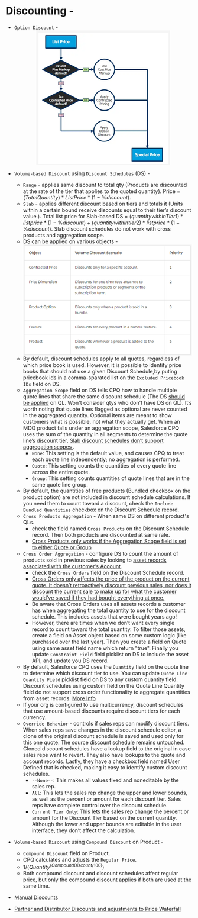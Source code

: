# Discounting -

- `Option Discount` - <img style="display: block; margin: auto;" src="./Option Discount.png"/>

- `Volume-based Discount`  using `Discount Schedules` (DS) -
    - `Range` - applies same discount to total qty (Products are discounted at the rate of the tier that applies to the quoted quantity). Price = $(Total Quantity) * List Price * (1-\% discount)$.
    - `Slab` - applies different discount based on tiers and totals it (Units within a certain bound receive discounts equal to their tier’s discount value.). Total list price for Slab-based DS = $(quantity within Tier 1) * list price * (1 - \% discount) + (quantity within tier 2) * list price * (1 - \% discount)$. Slab discount schedules do not work with cross products and aggregation scope.
    - DS can be applied on various objects - <img style="display: block; margin: auto;" src="./Volume Discounts on Objects.png"/> 
    - By default, discount schedules apply to all quotes, regardless of which price book is used. However, it is possible to identify price books that should not use a given Discount Schedule,by puting pricebook ids in a comma-sparated list on the `Excluded Pricebook IDs` field on DS.
    - `Aggregation Scope` field on DS tells CPQ how to handle multiple quote lines that share the same discount schedule (The DS <ins>should be applied</ins> on QL. Won't consider qtys who don't have DS on QL). It’s worth noting that quote lines flagged as optional are never counted in the aggregated quantity. Optional items are meant to show customers what is possible, not what they actually get.  When an MDQ product falls under an aggregation scope, Salesforce CPQ uses the sum of the quantity in all segments to determine the quote line’s discount tier. <ins> Slab discount schedules don’t support aggregation scopes </ins>.
        - `None`: This setting is the default value, and causes CPQ to treat each quote line independently; no aggregation is performed. 
        - `Quote`: This setting counts the quantities of every quote line across the entire quote. 
        - `Group`: This setting counts quantities of quote lines that are in the same quote line group.
    - By default, the quantities of free products (Bundled checkbox on the product option) are not included in discount schedule calculations. If you need them to count toward a discount, check the `Include Bundled Quantities` checkbox on the Discount Schedule record.
    - `Cross Products Aggregation` - When same DS on different product's QLs.
        - check the field named `Cross Products` on the Discount Schedule record. Then both products are discounted at same rate.
        - <ins>Cross Products only works if the Aggregation Scope field is set to either Quote or Group</ins>
    - `Cross Order Aggregation` - configure DS to count the amount of products sold in previous sales by looking to <ins>asset records associated with the customer’s Account</ins>.
        - check the `Cross Orders` field on the Discount Schedule record.
        - <ins>Cross Orders only affects the price of the product on the current quote. It doesn’t retroactively discount previous sales, nor does it discount the current sale to make up for what the customer would’ve saved if they had bought everything at once.</ins>
        - Be aware that Cross Orders uses all assets records a customer has when aggregating the total quantity to use for the discount schedule. This includes assets that were bought years ago!
        - However, there are times when we don’t want every single record to count toward the total quantity. To filter those assets, create a field on Asset object based on some custom logic (like purchased over the last year). Then you create a field on Quote using same asset field name which return "true". Finally you update `Constraint Field` field picklist on DS to include the asset API, and update you DS record.
    - By default, Salesforce CPQ uses the `Quantity` field on the quote line to determine which discount tier to use. You can update `Quote Line Quantity Field` picklist field on DS to any custom quantity field. Discount schedules using custom field on the Quote Line Quantity field do not support cross order functionality to aggregate quantities from asset records. [More Info](https://help.salesforce.com/s/articleView?id=sf.cpq_custom_ds_concept.htm&type=5)
    - If your org is configured to use multicurrency, discount schedules that use amount-based discounts require discount tiers for each currency.
    - `Override Behavior` - controls if sales reps can modify discount tiers. When sales reps save changes in the discount schedule editor, a clone of the original discount schedule is saved and used only for this one quote. The source discount schedule remains untouched. Cloned discount schedules have a lookup field to the original in case sales reps want to revert. They also have lookups to the quote and account records. Lastly, they have a checkbox field named User Defined that is checked, making it easy to identify custom discount schedules.
        - `--None--`: This makes all values fixed and noneditable by the sales rep.
        - `All`: This lets the sales rep change the upper and lower bounds, as well as the percent or amount for each discount tier. Sales reps have complete control over the discount schedule.
        - `Current Tier Only`: This lets the sales rep change the percent or amount for the Discount Tier based on the current quantity. Although the lower and upper bounds are editable in the user interface, they don’t affect the calculation.

- `Volume-based Discount` using `Compound Discount` on Product - 
    - `Compound Discount` field on Product.
    - CPQ calculates and adjusts the `Regular Price`.
    - $1/(Quantity^(Compound Discount/100))$
    - Both compound discount and discount schedules affect regular price, but only the compound discount applies if both are used at the same time.

- [Manual Discounts](https://trailhead.salesforce.com/content/learn/modules/discounting-tools-in-salesforce-cpq/apply-manual-discounts?trailmix_creator_id=strailhead&trailmix_slug=prepare-for-your-salesforce-cpq-specialist-credential)

- [Partner and Distributor Discounts and adjustments to Price Waterfall](https://trailhead.salesforce.com/content/learn/modules/discounting-tools-in-salesforce-cpq/configure-partner-and-distributor-discounts?trailmix_creator_id=strailhead&trailmix_slug=prepare-for-your-salesforce-cpq-specialist-credential)